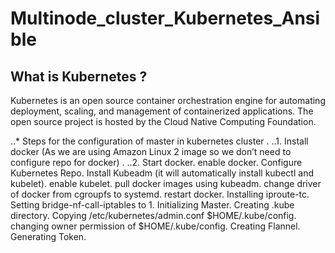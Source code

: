 # Multinode_cluster_Kubernetes_Ansible
## What is Kubernetes ?
Kubernetes is an open source container orchestration engine for automating deployment, scaling, and management of containerized applications. The open source project is hosted by the Cloud Native Computing Foundation.

..* Steps for the configuration of master in kubernetes cluster .
..1. Install docker (As we are using Amazon Linux 2 image so we don’t need to configure repo for docker) .
..2. Start docker.
enable docker.
Configure Kubernetes Repo.
Install Kubeadm (it will automatically install kubectl and kubelet).
enable kubelet.
pull docker images using kubeadm.
change driver of docker from cgroupfs to systemd.
restart docker.
Installing iproute-tc.
Setting bridge-nf-call-iptables to 1.
Initializing Master.
Creating .kube directory.
Copying /etc/kubernetes/admin.conf $HOME/.kube/config.
changing owner permission of $HOME/.kube/config.
Creating Flannel.
Generating Token.


